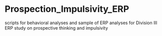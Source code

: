 # Prospection_Impulsivity_ERP
scripts for behavioral analyses and sample of ERP analyses for Division III ERP study on prospective thinking and impulsivity
